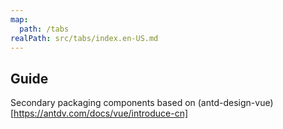 ```yaml
---
map:
  path: /tabs
realPath: src/tabs/index.en-US.md
---
```


## Guide

Secondary packaging components based on (antd-design-vue)[https://antdv.com/docs/vue/introduce-cn]
